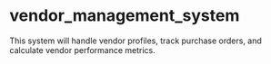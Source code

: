 # vendor_management_system
This system will handle vendor profiles, track purchase orders, and calculate vendor performance metrics.
